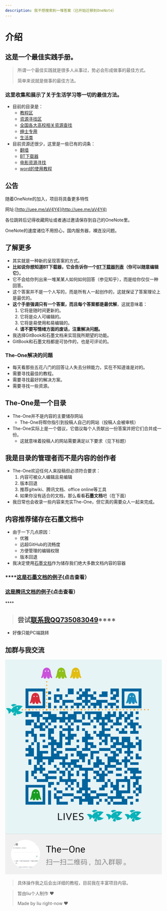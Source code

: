 ```yaml
---
description: 我不想搜索到一堆答案（已开始迁移到OneNote）
---
```


# 介绍

## 这是一个最佳实践手册。

> 所谓一个最佳实践就是很多人从事过，势必会形成做事的最佳方式。
>
> 简单来说就是做事的最佳方法。

### 这里收集和展示了关于生活学习等一切的最佳方法。

* 目前的目录是：
  * [教程区](jiao-cheng-qu.md)
  * [资源寻找区](zi-yuan-xun-zhao-qu.md)
  * [全国各大高校相关资源查找](xi-bei-gong-ye-da-xue-chang-jian-faq/)
  * [绅士专用](shen-shi-zhuan-yong/)
  * [生活类](sheng-huo-lei/)
* 目前资源还很少，这里是一些已有的词条：
  * [翻墙](shen-shi-zhuan-yong/fan-qiang.md)
  * [BT下载器](zi-yuan-xun-zhao-qu.md#bt-ci-li-xia-zai-he-ji-xia-zai-ruan-jian-xia-zai-qi-hui-yuan-qu-dao)
  * [电影资源寻找](zi-yuan-xun-zhao-qu.md#dian-ying-zi-yuan-dian-shi-ju-zi-yuan-sou-suo-na-li-kan-dian-shi-ju-dian-ying)
  * [word的使用教程](jiao-cheng-qu.md)











## 公告

随着OneNote的加入，项目将具备更多特性

网址:[http://uee.me/aV4Y4](http://uee.me/aV4Y4)

各位跳转后记得收藏网址或者通过邀请保存到自己的OneNote里。

OneNote的速度诸位不用担心，国内服务器，裸连没问题。

## 了解更多

* 其实就是一种新的呈现答案的方式。
* **比如说你想知道BT下载器，它会告诉你一个**[**BT下载器列表**](zi-yuan-xun-zhao-qu.md#bt-ci-li-xia-zai-he-ji-xia-zai-ruan-jian-xia-zai-qi-hui-yuan-qu-dao)**（你可以随意编辑它）**。
* 它不会给你列出来一堆某某人如何如何回答（参见知乎），而是给你仅仅一种回答。
* 这个答案并不是一个人写的，而是所有人一起创作的，这就保证了答案理论上是最优的。
* **这个手册强调只有一个答案，而且每个答案都是最优解**，这就意味着：
  1. 它将是随时间更新的。
  2. 它将是众人可编辑的。
  3. 它将是易使用和易编辑的。
  4. **请不要写情绪方面的废话，注重解决问题。**
* 我选择GitBook和石墨文档来实现我所期望的功能。
* GitBook和石墨文档都是可协作的，也是可评论的。

### The-One解决的问题

* 每天看那些五花八门的回答让人失去分辨能力，实在不知道谁是对的。
* 需要寻找最佳的教程。
* 需要寻找最好的解决方案。
* 需要寻找一些资源。

## The-One是一个目录

* The-One并不是内容的主要储存网站
  * The-One将帮你指引到投稿人自己的网站（投稿人会被审核）
* The-One实际上是一个倡议，它倡议每个人贡献出一份答案并把它们合并成一份。
  * 这就意味着投稿人的网站需要满足以下要求（见下标题）

## 我是目录的管理者而不是内容的创作者

* The-One欢迎任何人来投稿但必须符合要求：
  1. 内容可被众人编辑且易编辑
  2. 版本回退
  3. 推荐gitwiki、腾讯文档、office online等工具
  4. 如果你没有适合的文档，那么看看**石墨文档**吧（在下面）
* 我日常也会收录一些内容来充实The-One，但它真的需要众人一起来完成。

## 内容推荐储存在石墨文档中

* 由于一下几点原因：
  * 优雅
  * 远超GitHub的流畅度
  * 方便管理的编辑权限
  * 版本回退
* 我决定使用[石墨文档](https://shimo.im/welcome)作为储存我们绝大多数文档内容的容器

### \*\*\*\*[**这是石墨文档的例子**](https://shimo.im/docs/3JJvN8KOQJA0dtFC/)**\(点击查看）**

### [这是腾讯文档的例子](https://docs.qq.com/doc/DVGZhUUVwZXBKVVlk)**\(点击查看）**

\*\*\*\*

> ## **尝试**[**联系我QQ735083049**](http://wpa.qq.com/msgrd?v=3&uin=735083049&site=qq&menu=yes)\*\*\*\*

* 好像只能PC端跳转

## 加群与我交流

![&#x7FA4;&#x7684;&#x4E8C;&#x7EF4;&#x7801;](.gitbook/assets/temp_qrcode_share_685589910.png)

> 具体操作我之后会出详细的教程，目前我在丰富项目内容。

> 暂由liu个人制作 ❤ 
>
> Made by liu right-now ❤









